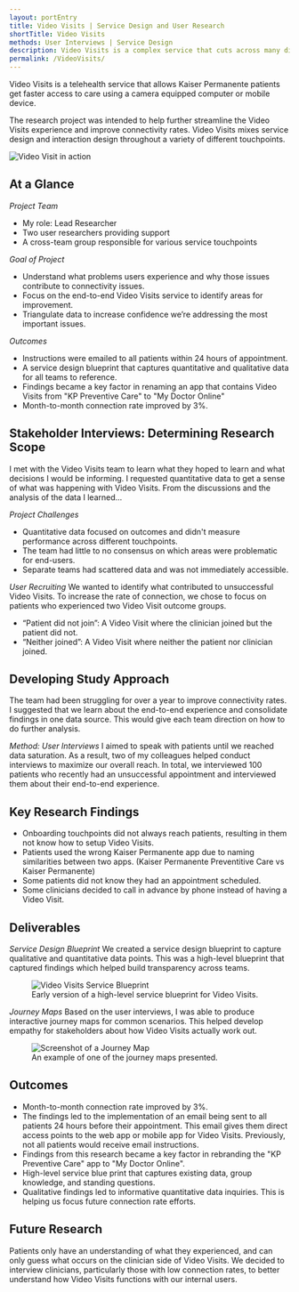 ```yaml
---
layout: portEntry
title: Video Visits | Service Design and User Research
shortTitle: Video Visits
methods: User Interviews | Service Design
description: Video Visits is a complex service that cuts across many digital and non-digital touchpoints. I led research to identify and address pain points that were impacting our connection rates. I worked with different teams to find areas to improve the service design to simplify the patient experience.
permalink: /VideoVisits/
---
```

Video Visits is a telehealth service that allows Kaiser Permanente patients get faster access to care using a camera equipped computer or mobile device.

The research project was intended to help further streamline the Video Visits experience and improve connectivity rates. Video Visits mixes service design and interaction design throughout a variety of different touchpoints.

![Video Visit in action]({{site.url}}/images/projects/VideoVisits/live-session.png)

## At a Glance

*Project Team*
- My role: Lead Researcher
- Two user researchers providing support
- A cross-team group responsible for various service touchpoints

*Goal of Project*
- Understand what problems users experience and why those issues contribute to connectivity issues.
- Focus on the end-to-end Video Visits service to identify areas for improvement.
- Triangulate data to increase confidence we’re addressing the most important issues.

*Outcomes*
- Instructions were emailed to all patients within 24 hours of appointment.
- A service design blueprint that captures quantitative and qualitative data for all teams to reference.
- Findings became a key factor in renaming an app that contains Video Visits from "KP Preventive Care" to "My Doctor Online"
- Month-to-month connection rate improved by 3%.

## Stakeholder Interviews: Determining Research Scope
I met with the Video Visits team to learn what they hoped to learn and what decisions I would be informing. I requested quantitative data to get a sense of what was happening with Video Visits. From the discussions and the analysis of the data I learned&hellip;

*Project Challenges*
- Quantitative data focused on outcomes and didn't measure performance across different touchpoints.
- The team had little to no consensus on which areas were problematic for end-users.
- Separate teams had scattered data and was not immediately accessible.

*User Recruiting*
We wanted to identify what contributed to unsuccessful Video Visits. To increase the rate of connection, we chose to focus on patients who experienced two Video Visit outcome groups.
- &ldquo;Patient did not join&rdquo;: A Video Visit where the clinician joined but the patient did not.
- &ldquo;Neither joined&rdquo;: A Video Visit where neither the patient nor clinician joined.

## Developing Study Approach
The team had been struggling for over a year to improve connectivity rates. I suggested that we learn about the end-to-end experience and consolidate findings in one data source. This would give each team direction on how to do further analysis.

*Method: User Interviews*
I aimed to speak with patients until we reached data saturation. As a result, two of my colleagues helped conduct interviews to maximize our overall reach. In total, we interviewed 100 patients who recently had an unsuccessful appointment and interviewed them about their end-to-end experience.

## Key Research Findings
- Onboarding touchpoints did not always reach patients, resulting in them not know how to setup Video Visits.
- Patients used the wrong Kaiser Permanente app due to naming similarities between two apps. (Kaiser Permanente Preventitive Care vs Kaiser Permanente)
- Some patients did not know they had an appointment scheduled.
- Some clinicians decided to call in advance by phone instead of having a Video Visit.

## Deliverables
*Service Design Blueprint*
We created a service design blueprint to capture qualitative and quantitative data points. This was a high-level blueprint that captured findings which helped build transparency across teams.

<figure>
  <img src="{{site.url}}/images/projects/VideoVisits/service-blueprint.png" alt="Video Visits Service Blueprint">
  <figcaption>Early version of a high-level service blueprint for Video Visits.</figcaption>
</figure>

*Journey Maps*
Based on the user interviews, I was able to produce interactive journey maps for common scenarios. This helped develop empathy for stakeholders about how Video Visits actually work out.

<figure>
  <img src="{{site.url}}/images/projects/VideoVisits/journey-map.png" alt="Screenshot of a Journey Map">
  <figcaption>An example of one of the journey maps presented.</figcaption>
</figure>

## Outcomes
- Month-to-month connection rate improved by 3%.
- The findings led to the implementation of an email being sent to all patients 24 hours before their appointment. This email gives them direct access points to the web app or mobile app for Video Visits. Previously, not all patients would receive email instructions.
- Findings from this research became a key factor in rebranding the "KP Preventive Care" app to "My Doctor Online".
- High-level service blue print that captures existing data, group knowledge, and standing questions.
- Qualitative findings led to informative quantitative data inquiries. This is helping us focus future connection rate efforts.

## Future Research
Patients only have an understanding of what they experienced, and can only guess what occurs on the clinician side of Video Visits. We decided to interview clinicians, particularly those with low connection rates, to better understand how Video Visits functions with our internal users.
